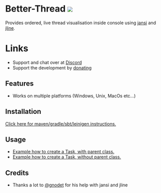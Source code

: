 # Better-Thread [![](https://jitpack.io/v/Osiris-Team/Better-Thread.svg)](https://jitpack.io/#Osiris-Team/Better-Thread)
Provides ordered, live thread visualisation inside console using [jansi](http://fusesource.github.io/jansi/)
and [jline](https://github.com/jline/jline3).
# Links
 - Support and chat over at [Discord](https://discord.com/invite/GGNmtCC)
 - Support the development by [donating](https://www.paypal.com/donate?hosted_button_id=JNXQCWF2TF9W4)

## Features
 - Works on multiple platforms (Windows, Unix, MacOs etc...)

## Installation

[Click here for maven/gradle/sbt/leinigen instructions.](https://jitpack.io/#Osiris-Team/Better-Thread/)

## Usage
- [Example how to create a Task, with parent class.](https://github.com/Osiris-Team/Better-Thread/blob/main/src/test/java/UsageExample.java)
- [Example how to create a Task, without parent class.](https://github.com/Osiris-Team/Better-Thread/blob/main/src/test/java/UsageExample.java)

## Credits
 - Thanks a lot to [@gnodet](https://github.com/gnodet) for his help with jansi and jline
